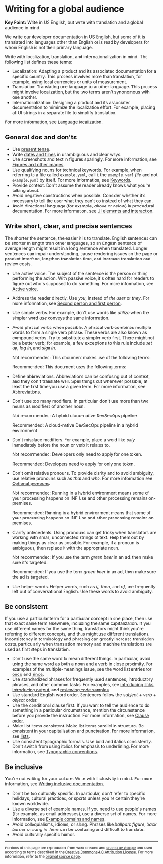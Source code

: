 # Writing for a global audience

**Key Point:** Write in US English, but write with translation and a global
audience in mind.

We write our developer documentation in US English, but some of it is translated
into languages other than English or is read by developers for whom English is
not their primary language.

Write with localization, translation, and internationalization in mind. The
following list defines these terms:

- Localization: Adapting a product and its associated documentation for a
  specific country. This process involves more than translation, for example,
  using local currencies or units of measurement.
- Translation: Translating one language to another language. This process might
  involve localization, but the two terms aren't synonomous with one another.
- Internationalization: Designing a product and its associated documentation to
  mimimize the localization effort. For example, placing all UI strings in a
  separate file to simplify translation.

For more information, see
[Language localization](https://wikipedia.org/wiki/Language_localisation).

## General dos and don'ts

- Use [present tense](tense.md).
- Write [dates and times](dates-times.md) in unambiguous and clear ways.
- Use screenshots and text in figures sparingly. For more information, see
  [Figures and other images](images.md).
- Use qualifying nouns for technical keywords. For example, when referring to a
  file called `example.yaml`, call it the _`example.yaml` file_ and not
  _`example.yaml`_ by itself. For more information, see
  [Keywords](code-in-text.md#keywords_1).
- Provide context. Don't assume the reader already knows what you're talking
  about.
- Avoid negative constructions when possible. Consider whether it’s necessary to
  tell the user what they can’t do instead of what they can.
- Avoid directional language (for example, _above_ or _below_) in procedural
  documentation. For more information, see
  [UI elements and interaction](ui-elements.md).

## Write short, clear, and precise sentences

The shorter the sentence, the easier it is to translate. English sentences can
be shorter in length than other languages, so an English sentence of average
length might result in a long sentence when translated. Longer sentences can
impair understanding, cause rendering issues on the page or product interface,
lengthen translation time, and increase translation and review costs.

- Use active voice. The subject of the sentence is the person or thing
  performing the action. With passive voice, it's often hard for readers to
  figure out who's supposed to do something. For more information, see
  [Active voice](voice.md).

- Address the reader directly. Use _you_, instead of _the user_ or _they_. For
  more information, see [Second person and first person](person.md).

- Use simple verbs. For example, don't use words like _utilize_ when the simpler
  word _use_ conveys the same information.

- Avoid phrasal verbs when possible. A phrasal verb combines multiple words to
  form a single verb phrase. These verbs are also known as compound verbs. Try
  to substitute a simpler verb first. There might not be a better verb; for
  example, a few exceptions to this rule include _set up_, _log in_, and _sign
  in_.

  Not recommended: This document makes use of the following terms:

  Recommended: This document uses the following terms:

- Define abbreviations. Abbreviations can be confusing out of context, and they
  don't translate well. Spell things out whenever possible, at least the first
  time you use a given term. For more information, see
  [Abbreviations](abbreviations.md).

- Don't use too many modifiers. In particular, don't use more than two nouns as
  modifiers of another noun.

  Not recommended: A hybrid cloud-native DevSecOps pipeline

  Recommended: A cloud-native DevSecOps pipeline in a hybrid environment

- Don't misplace modifiers. For example, place a word like _only_ immediately
  before the noun or verb it relates to.

  Not recommended: Developers only need to apply for one token.

  Recommended: Developers need to apply for only one token.

- Don't omit relative pronouns. To provide clarity and to avoid ambiguity, use
  relative pronouns such as _that_ and _who_. For more information see
  [Optional pronouns](pronouns.md#optional-pronouns).

  Not recommended: Running in a hybrid environment means some of your processing
  happens on INF Use and other processing remains on-premises.

  Recommended: Running in a hybrid environment means that some of your
  processing happens on INF Use and other processing remains on-premises.

- Clarify antecedents. Using pronouns can get tricky when translators are
  working with small, unconnected strings of text. Help them out by making
  things as clear as possible. For example, if a pronoun is ambiguous, then
  replace it with the appropriate noun.

  Not recommended: If you use the term _green beer_ in an ad, then make sure
  it's targeted.

  Recommended: If you use the term _green beer_ in an ad, then make sure the ad
  is targeted.

- Use helper words. Helper words, such as _if_, _then_, and _of_, are frequently
  left out of conversational English. Use these words to avoid ambiguity.

## Be consistent

If you use a particular term for a particular concept in one place, then use
that exact same term elsewhere, including the same capitalization. If you use
different names for the same thing, translators might think you're referring to
different concepts, and thus might use different translations. Inconsistency in
terminology and phrasing can greatly increase translation costs, particularly
when translation memory and machine translations are used as first steps in
translation.

- Don't use the same word to mean different things. In particular, avoid using
  the same word as both a noun and a verb in close proximity. For examples of
  the multiple-meanings issue, see the word list entries for
  [once](word-list.md#once) and [since](word-list.md#since).
- Use standardized phrases for frequently used sentences, introductory phrases,
  and other common tasks. For examples, see [introducing links](link-text.md),
  [introducing output](code-samples.md#introducing-output), and
  [reviewing code samples](code-samples.md#reviewing-code-samples).
- Use standard English word order. Sentences follow the _subject + verb +
  object_ order.
- Use the conditional clause first. If you want to tell the audience to do
  something in a particular circumstance, mention the circumstance before you
  provide the instruction. For more information, see
  [Clause order](clause-order.md).
- Make list items consistent. Make list items parallel in structure. Be
  consistent in your capitalization and punctuation. For more information, see
  [lists](lists.md).
- Use consistent typographic formats. Use bold and italics consistently. Don't
  switch from using italics for emphasis to underlining. For more information,
  see [Typographic conventions](typographic-conventions.md).

## Be inclusive

You're not writing for your culture. Write with inclusivity in mind. For more
information, see [Writing inclusive documentation](inclusive-documentation.md).

- Don't be too culturally specific. In particular, don't refer to specific
  holidays, cultural practices, or sports unless you're certain they're known
  worldwide.
- Use a diverse set of example names. If you need to use people's names (for
  example, as email addresses), use a diverse set of names. For more
  information, see [Example domains and names](examples#names.md).
- Avoid colloquialisms, idioms, or slang. Phrases like _ballpark figure_, _back
  burner_ or _hang in there_ can be confusing and difficult to translate.
- Avoid culturally specific humor.

---

<small>Portions of this page are reproduced from work created and
[shared by Google](https://developers.google.com/readme/policies/) and used
according to terms described in the
[Creative Commons 4.0 Attribution License](https://creativecommons.org/licenses/by/4.0/).
For more information, refer to the
[original source page](https://developers.google.com/style/translation).</small>
